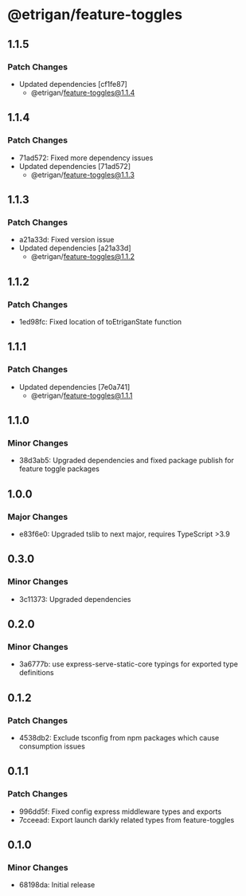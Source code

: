 # @etrigan/feature-toggles

## 1.1.5

### Patch Changes

- Updated dependencies [cf1fe87]
  - @etrigan/feature-toggles@1.1.4

## 1.1.4

### Patch Changes

- 71ad572: Fixed more dependency issues
- Updated dependencies [71ad572]
  - @etrigan/feature-toggles@1.1.3

## 1.1.3

### Patch Changes

- a21a33d: Fixed version issue
- Updated dependencies [a21a33d]
  - @etrigan/feature-toggles@1.1.2

## 1.1.2

### Patch Changes

- 1ed98fc: Fixed location of toEtriganState function

## 1.1.1

### Patch Changes

- Updated dependencies [7e0a741]
  - @etrigan/feature-toggles@1.1.1

## 1.1.0

### Minor Changes

- 38d3ab5: Upgraded dependencies and fixed package publish for feature toggle packages

## 1.0.0

### Major Changes

- e83f6e0: Upgraded tslib to next major, requires TypeScript >3.9

## 0.3.0

### Minor Changes

- 3c11373: Upgraded dependencies

## 0.2.0

### Minor Changes

- 3a6777b: use express-serve-static-core typings for exported type definitions

## 0.1.2

### Patch Changes

- 4538db2: Exclude tsconfig from npm packages which cause consumption issues

## 0.1.1

### Patch Changes

- 996dd5f: Fixed config express middleware types and exports
- 7cceead: Export launch darkly related types from feature-toggles

## 0.1.0

### Minor Changes

- 68198da: Initial release
